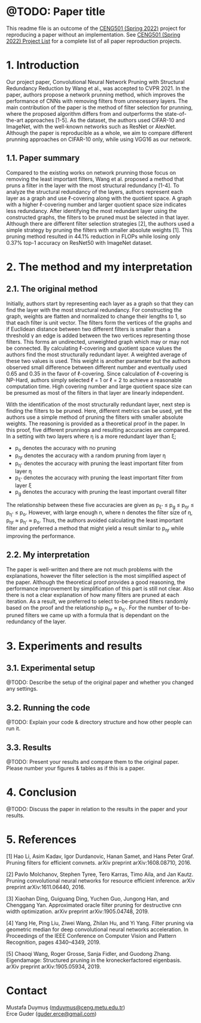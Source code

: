# @TODO: Paper title

This readme file is an outcome of the [CENG501 (Spring 2022)](https://ceng.metu.edu.tr/~skalkan/DL/) project for reproducing a paper without an implementation. See [CENG501 (Spring 2022) Project List](https://github.com/CENG501-Projects/CENG501-Spring2022) for a complete list of all paper reproduction projects.

# 1. Introduction
Our project paper, Convolutional Neural Network Pruning with Structural Redundancy Reduction by Wang et al., was accepted to CVPR 2021. In the paper, authors propose a network prunning method, which improves the performance of CNNs with removing filters from unnecessery layers. The main contribution of the paper is the method of filter selection for prunning, where the proposed algorithm differs from and outperforms the state-of-the-art approaches [1-5]. As the dataset, the authors used CIFAR-10 and ImageNet, with the well-known networks such as ResNet or AlexNet. Although the paper is reproducible as a whole, we aim to compare different prunning approaches on CIFAR-10 only, while using VGG16 as our network.

## 1.1. Paper summary

Compared to the existing works on network prunning those focus on removing the least important filters, Wang et al. proposed a method that pruns a filter in the layer with the most structural redundancy [1-4]. To analyze the structural redundancy of the layers, authors represent each layer as a graph and use ℓ-covering along with the quotient space. A graph with a higher ℓ-covering number and larger quotient space size indicates less redundancy. After identifying the most redundant layer using the constructed graphs, the filters to be pruned must be selected in that layer. Although there are different filter selection strategies [2], the authors used a simple strategy by pruning the filters with smaller absolute weights [1]. This pruning method resulted in 44.1% reduction in FLOPs while losing only 0.37% top-1 accuracy on ResNet50 with ImageNet dataset.   

# 2. The method and my interpretation

## 2.1. The original method

Initially, authors start by representing each layer as a graph so that they can find the layer with the most structural redundancy. For constructing the graph, weights are flatten and normalized to change their lengths to 1, so that each filter is unit vector. The filters form the vertices of the graphs and if Euclidean distance between two different filters is smaller than a threshold γ an edge is added between the two vertices representing those filters. This forms an undirected, unweighted graph which may or may not be connected. By calculating ℓ-covering and quotient space values the authors find the most structurally redundant layer. A weighted average of these two values is used. This weight is another parameter but the authors observed small difference between different number and eventually used 0.65 and 0.35 in the favor of ℓ-covering. Since calculation of ℓ-covering is NP-Hard, authors simply selected ℓ = 1 or ℓ = 2 to achieve a reasonable computation time. High covering number and large quotient space size can be presumed as most of the filters in that layer are linearly independent.

With the identification of the most structurally redundant layer, next step is finding the filters to be pruned. Here, different metrics can be used, yet the authors use a simple method of pruning the filters with smaller absolute weights. The reasoning is provided as a theoretical proof in the paper. In this proof, five different prunnings and resulting accuracies are compared. In a setting with two layers where η is a more redundant layer than ξ;

- p<sub>o</sub> denotes the accuracy with no pruning
- p<sub>ηr</sub> denotes the accuracy with a random pruning from layer η
- p<sub>η'</sub> denotes the accuracy with pruning the least important filter from layer η
- p<sub>ξ'</sub> denotes the accuracy with pruning the least important filter from layer ξ
- p<sub>g</sub> denotes the accuracy with pruning the least important overall filter

The relationship between these five accuracies are given as p<sub>ξ'</sub> ≤ p<sub>g</sub> ≤ p<sub>ηr</sub> ≤ p<sub>η'</sub> ≤ p<sub>o</sub>. However, with large enough n, where n denotes the filter size of η, p<sub>ηr</sub> ≈ p<sub>η'</sub> ≈ p<sub>o</sub>. Thus, the authors avoided calculating the least important filter and preferred a method that might yield a result similar to p<sub>ηr</sub> while improving the performance. 

## 2.2. My interpretation 

The paper is well-written and there are not much problems with the explanations, however the filter selection is the most simplified aspect of the paper. Although the theoretical proof provides a good reasoning, the performance improvement by simplification of this part is still not clear. Also there is not a clear explanation of how many filters are pruned at each iteration. As a result, we preferred to select to-be-pruned filters randomly based on the proof and the relationship p<sub>ηr</sub> ≈ p<sub>η'</sub>. For the number of to-be-pruned filters we came up with a formula that is dependant on the redundancy of the layer.

# 3. Experiments and results

## 3.1. Experimental setup

@TODO: Describe the setup of the original paper and whether you changed any settings.

## 3.2. Running the code

@TODO: Explain your code & directory structure and how other people can run it.

## 3.3. Results

@TODO: Present your results and compare them to the original paper. Please number your figures & tables as if this is a paper.

# 4. Conclusion

@TODO: Discuss the paper in relation to the results in the paper and your results.

# 5. References

[1] Hao Li, Asim Kadav, Igor Durdanovic, Hanan Samet, and
Hans Peter Graf. Pruning filters for efficient convnets. arXiv
preprint arXiv:1608.08710, 2016.

[2]  Pavlo Molchanov, Stephen Tyree, Tero Karras, Timo Aila,
and Jan Kautz. Pruning convolutional neural networks for resource efficient inference. arXiv preprint arXiv:1611.06440,
2016.

[3] Xiaohan Ding, Guiguang Ding, Yuchen Guo, Jungong Han,
and Chenggang Yan. Approximated oracle filter pruning for destructive cnn width optimization. arXiv preprint
arXiv:1905.04748, 2019.

[4] Yang He, Ping Liu, Ziwei Wang, Zhilan Hu, and Yi Yang.
Filter pruning via geometric median for deep convolutional
neural networks acceleration. In Proceedings of the IEEE
Conference on Computer Vision and Pattern Recognition,
pages 4340–4349, 2019. 

[5] Chaoqi Wang, Roger Grosse, Sanja Fidler, and Guodong
Zhang. Eigendamage: Structured pruning in the kroneckerfactored eigenbasis. arXiv preprint arXiv:1905.05934, 2019.

# Contact

Mustafa Duymuş (mduymus@ceng.metu.edu.tr) <br />
Erce Guder     (guder.erce@gmail.com)
